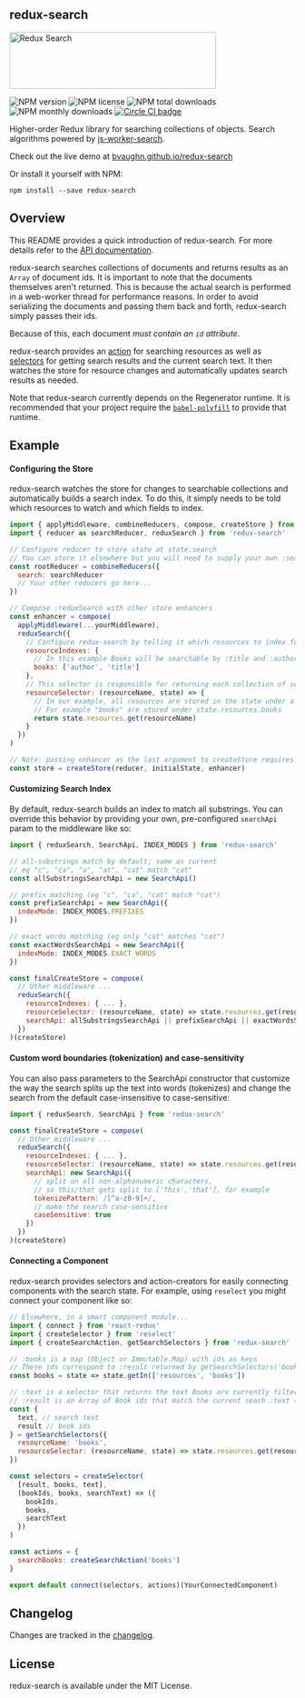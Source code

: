 redux-search
-----

<img src="https://cloud.githubusercontent.com/assets/29597/11708504/c2f637ce-9ec4-11e5-8eb9-c248664e8d3b.png" alt="Redux Search" data-canonical-src="https://cloud.githubusercontent.com/assets/29597/11708504/c2f637ce-9ec4-11e5-8eb9-c248664e8d3b.png" width="364" height="100" />

![NPM version](https://img.shields.io/npm/v/redux-search.svg)
![NPM license](https://img.shields.io/npm/l/redux-search.svg)
![NPM total downloads](https://img.shields.io/npm/dt/redux-search.svg)
![NPM monthly downloads](https://img.shields.io/npm/dm/redux-search.svg)
[![Circle CI badge](https://img.shields.io/circleci/project/bvaughn/redux-search/master.svg)](https://circleci.com/gh/bvaughn/redux-search)

Higher-order Redux library for searching collections of objects. Search algorithms powered by [js-worker-search](https://github.com/bvaughn/js-worker-search).

Check out the live demo at [bvaughn.github.io/redux-search](http://bvaughn.github.io/redux-search/)

Or install it yourself with NPM:

```
npm install --save redux-search
```

Overview
---------

This README provides a quick introduction of redux-search. For more details refer to the [API documentation](https://github.com/bvaughn/redux-search/tree/master/docs).

redux-search searches collections of documents and returns results as an `Array` of document ids. It is important to note that the documents themselves aren't returned. This is because the actual search is performed in a web-worker thread for performance reasons. In order to avoid serializing the documents and passing them back and forth, redux-search simply passes their ids.

Because of this, each document _must contain an `id` attribute_.

redux-search provides an [action](docs/README.md#createsearchactionresourcename) for searching resources as well as [selectors](docs/README.md#getsearchselectors-filterfunction-resourcename-resourceselector-searchstateselector-) for getting search results and the current search text. It then watches the store for resource changes and automatically updates search results as needed.

Note that redux-search currently depends on the Regenerator runtime. It is recommended that your project require the [`babel-polyfill`](https://babeljs.io/docs/usage/polyfill/) to provide that runtime.

Example
---------

#### Configuring the Store

redux-search watches the store for changes to searchable collections and automatically builds a search index. To do this, it simply needs to be told which resources to watch and which fields to index.

```javascript
import { applyMiddleware, combineReducers, compose, createStore } from 'redux'
import { reducer as searchReducer, reduxSearch } from 'redux-search'

// Configure reducer to store state at state.search
// You can store it elsewhere but you will need to supply your own :searchStateSelector
const rootReducer = combineReducers({
  search: searchReducer
  // Your other reducers go here...
})

// Compose :reduxSearch with other store enhancers
const enhancer = compose(
  applyMiddleware(...yourMiddleware),
  reduxSearch({
    // Configure redux-search by telling it which resources to index for searching
    resourceIndexes: {
      // In this example Books will be searchable by :title and :author
      books: ['author', 'title']
    },
    // This selector is responsible for returning each collection of searchable resources
    resourceSelector: (resourceName, state) => {
      // In our example, all resources are stored in the state under a :resources Map
      // For example "books" are stored under state.resources.books
      return state.resources.get(resourceName)
    }
  })
)

// Note: passing enhancer as the last argument to createStore requires redux@>=3.1.0
const store = createStore(reducer, initialState, enhancer)
```

#### Customizing Search Index

By default, redux-search builds an index to match all substrings.
You can override this behavior by providing your own, pre-configured `searchApi` param to the middleware like so:

```js
import { reduxSearch, SearchApi, INDEX_MODES } from 'redux-search'

// all-substrings match by default; same as current
// eg "c", "ca", "a", "at", "cat" match "cat"
const allSubstringsSearchApi = new SearchApi()

// prefix matching (eg "c", "ca", "cat" match "cat")
const prefixSearchApi = new SearchApi({
  indexMode: INDEX_MODES.PREFIXES
})

// exact words matching (eg only "cat" matches "cat")
const exactWordsSearchApi = new SearchApi({
  indexMode: INDEX_MODES.EXACT_WORDS
})

const finalCreateStore = compose(
  // Other middleware ...
  reduxSearch({
    resourceIndexes: { ... },
    resourceSelector: (resourceName, state) => state.resources.get(resourceName),
    searchApi: allSubstringsSearchApi || prefixSearchApi || exactWordsSearchApi
  })
)(createStore)
```

#### Custom word boundaries (tokenization) and case-sensitivity

You can also pass parameters to the SearchApi constructor that customize the way the
search splits up the text into words (tokenizes) and change the search from the default
case-insensitive to case-sensitive:

```js
import { reduxSearch, SearchApi } from 'redux-search'

const finalCreateStore = compose(
  // Other middleware ...
  reduxSearch({
    resourceIndexes: { ... },
    resourceSelector: (resourceName, state) => state.resources.get(resourceName),
    searchApi: new SearchApi({
      // split on all non-alphanumeric characters,
      // so this/that gets split to ['this','that'], for example
      tokenizePattern: /[^a-z0-9]+/,
      // make the search case-sensitive
      caseSensitive: true
    })
  })
)(createStore)
```

#### Connecting a Component

redux-search provides selectors and action-creators for easily connecting components with the search state. For example, using `reselect` you might connect your component like so:

```javascript
// Elsewhere, in a smart component module...
import { connect } from 'react-redux'
import { createSelector } from 'reselect'
import { createSearchAction, getSearchSelectors } from 'redux-search'

// :books is a map (Object or Immutable.Map) with ids as keys
// These ids correspond to :result returned by getSearchSelectors('books')
const books = state => state.getIn(['resources', 'books'])

// :text is a selector that returns the text Books are currently filtered by
// :result is an Array of Book ids that match the current seach :text (or all Books if there is no search :text)
const {
  text, // search text
  result // book ids
} = getSearchSelectors({
  resourceName: 'books',
  resourceSelector: (resourceName, state) => state.resources.get(resourceName)
})

const selectors = createSelector(
  [result, books, text],
  (bookIds, books, searchText) => ({
    bookIds,
    books,
    searchText
  })
)

const actions = {
  searchBooks: createSearchAction('books')
}

export default connect(selectors, actions)(YourConnectedComponent)
```

Changelog
---------

Changes are tracked in the [changelog](CHANGELOG.md).

License
---------

redux-search is available under the MIT License.
